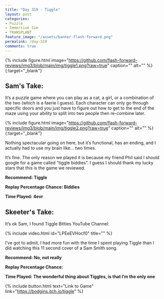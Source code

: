 ```yaml
---
title: "Day 319 - Tiggle"
layout: post
categories:
- Puzzle
- Immersive Sim
- TRANSPLANT
feature_image: "/assets/banner-flash-forward.png"
permalink: /day-319
comments: true
---
```


{% include figure.html image="https://github.com/flash-forward-reviews/img3/blob/main/img/tiggle1.png?raw=true" caption="" alt="" %}{:target="_blank"}
 
## Sam's Take:

It’s a puzzle game where you can play as a cat, a girl, or a combination of the two (which is a faerie I guess). Each character can only go through specific doors and you just have to figure out how to get to the end of the maze using your ability to split into two people then re-combine later.

{% include figure.html image="https://github.com/flash-forward-reviews/img3/blob/main/img/tiggle2.png?raw=true" caption="" alt="" %}{:target="_blank"}

Nothing spectacular going on here, but it’s functional, has an ending, and I actually had to use my brain like... two times.

It’s fine. The only reason we played it is because my friend Phil said I should google for a game called “tiggle biddies”. I guess I should thank my lucky stars that this is the game we reviewed.

**Recommend: Tiggle**

**Replay Percentage Chance: Biddies**

**Time Played: 4evr**

## Skeeter's Take:

It’s ok Sam, I found Tiggle Bitties YouTube Channel:

{% include video.html id="LPEeEVHocf0" title="" %}

I’ve got to admit, I had more fun with the time I spent playing Tiggle than I did watching this 11 second cover of a Sam Smith song.

**Recommend: No, not really**

**Replay Percentage Chance:**

**Time Played: The wonderful thing about Tiggles, is that I’m the only one**

{% include button.html text="Link to Game" link="https://bodgins.itch.io/tiggle" %}